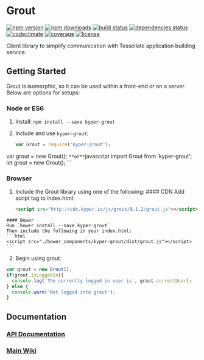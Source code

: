 # Grout

[![npm version](https://img.shields.io/npm/v/kyper-grout.svg?style=flat-square)](https://www.npmjs.com/package/kyper-grout)
[![npm downloads](https://img.shields.io/npm/dm/kyper-grout.svg?style=flat-square)](https://www.npmjs.com/package/kyper-grout)
[![build status](https://img.shields.io/travis/KyperTech/grout/master.svg?style=flat-square)](https://travis-ci.org/KyperTech/grout)
[![dependencies status](https://img.shields.io/david/KyperTech/grout/master.svg?style=flat-square)](https://david-dm.org/KyperTech/grout)
[![codeclimate](https://img.shields.io/codeclimate/github/KyperTech/grout.svg?style=flat-square)](https://codeclimate.com/github/KyperTech/grout)
[![coverage](https://img.shields.io/codeclimate/coverage/github/KyperTech/grout.svg?style=flat-square)](https://codeclimate.com/github/KyperTech/grout)
[![license](https://img.shields.io/npm/l/kyper-grout.svg?style=flat-square)](https://github.com/KyperTech/grout/blob/master/LICENSE)

Client library to simplify communication with Tessellate application building service.

## Getting Started

Grout is isomorphic, so it can be used within a front-end or on a server. Below are options for setups:

### Node or ES6
1. Install:
    `npm install --save kyper-grout`

2. Include and use `kyper-grout`:

    ```javascript
    var Grout = require('kyper-grout');
  var grout = new Grout();
    ```
    **or**
    ```javascript
  import Grout from 'kyper-grout';
  let grout = new Grout();
    ```

### Browser
  1. Include the Grout library using one of the following:
    #### CDN
    Add script tag to index.html:

      ```html
      <script src="http://cdn.kyper.io/js/grout/0.1.2/grout.js"></script>
      ```

    #### Bower
    Run `bower install --save kyper-grout`
    Then include the following in your index.html:
    ```html
    <script src="./bower_components/kyper-grout/dist/grout.js"></script>
    ```
  2. Begin using grout:
  ```javascript
  var grout = new Grout();
  if(grout.isLoggedIn){
    console.log('The currently logged in user is', grout.currentUser);
  } else {
    console.warn('Not logged into grout');
  }
  ```

## Documentation

### [API Documentation](https://github.com/KyperTech/grout/wiki/API-Documentation)

### [Main Wiki](https://github.com/KyperTech/grout/wiki)

